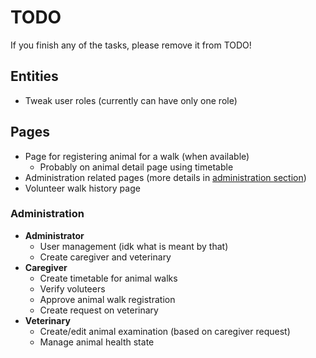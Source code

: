 # TODO

If you finish any of the tasks, please remove it from TODO!

## Entities
- Tweak user roles (currently can have only one role)

## Pages
- Page for registering animal for a walk (when available)
    - Probably on animal detail page using timetable
- Administration related pages
(more details in [administration section](#administration))
- Volunteer walk history page

### Administration
- **Administrator**
    - User management (idk what is meant by that)
    - Create caregiver and veterinary
- **Caregiver**
    - Create timetable for animal walks
    - Verify voluteers
    - Approve animal walk registration
    - Create request on veterinary
- **Veterinary**
    - Create/edit animal examination (based on caregiver request)
    - Manage animal health state

